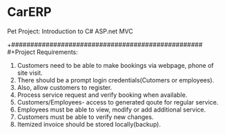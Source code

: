 # CarERP
Pet Project: Introduction to C# ASP.net MVC 

+##################################################
#+Project Requirements:
1. Customers need to be able to make bookings via webpage, phone of site visit.
2. There should be a prompt login credentials(Cutomers or employees).
3. Also, allow customers to register.
4. Process service request and verify booking when available.
5. Customers/Employees- access to generated qoute for regular service.
6. Employees must be able to view, modify or add additional service.
7. Customers must be able to verify new changes.
8. Itemized invoice should be stored locally(backup).
